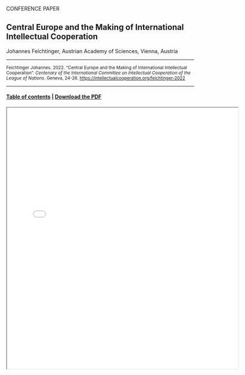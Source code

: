 CONFERENCE PAPER

## Central Europe and the Making of International Intellectual Cooperation

Johannes Feichtinger, Austrian Academy of Sciences, Vienna, Austria

<hr>

<small>Feichtinger Johannes. 2022. “Central Europe and the Making of International Intellectual Cooperation”. _Centenary of the International Committee on Intellectual Cooperation of the League of Nations_. Geneva, 24-26. https://intellectualcooperation.org/feichtinger-2022</small>

<hr>

#### [Table of contents](/book-of-abstracts-2022) |  [Download the PDF](/files/feichtinger-2022.pdf) 

<iframe src="files/feichtinger-2022.pdf" width="620px" height="700px">

  
  
